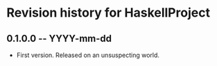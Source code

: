 # Revision history for HaskellProject

## 0.1.0.0 -- YYYY-mm-dd

* First version. Released on an unsuspecting world.
